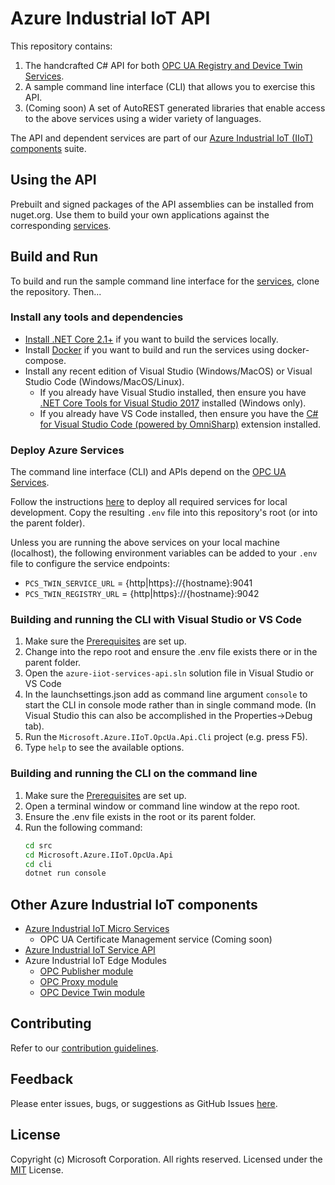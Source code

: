 # Azure Industrial IoT API

This repository contains:

1. The handcrafted C# API for both [OPC UA Registry and Device Twin Services](https://github.com/Azure/azure-iiot-services).
1. A sample command line interface (CLI) that allows you to exercise this API.
1. (Coming soon) A set of AutoREST generated libraries that enable access to the above services using a wider variety of languages.

The API and dependent services are part of our [Azure Industrial IoT (IIoT) components](#Other-Azure-Industrial-IoT-components) suite.

## Using the API

Prebuilt and signed packages of the API assemblies can be installed from nuget.org.  Use them to build your own applications against the corresponding [services](https://github.com/Azure/azure-iiot-services).

## Build and Run

To build and run the sample command line interface for the [services](https://github.com/Azure/azure-iiot-services), clone the repository.  Then...

### Install any tools and dependencies

* [Install .NET Core 2.1+][dotnet-install] if you want to build the services locally.
* Install [Docker][docker-url] if you want to build and run the services using docker-compose.
* Install any recent edition of Visual Studio (Windows/MacOS) or Visual Studio Code (Windows/MacOS/Linux).
   * If you already have Visual Studio installed, then ensure you have [.NET Core Tools for Visual Studio 2017][dotnetcore-tools-url] installed (Windows only).
   * If you already have VS Code installed, then ensure you have the [C# for Visual Studio Code (powered by OmniSharp)][omnisharp-url] extension installed. 

### Deploy Azure Services

The command line interface (CLI) and APIs depend on the [OPC UA Services](https://github.com/Azure/azure-iiot-services).

Follow the instructions [here](https://github.com/Azure/azure-iiot-services) to deploy all required services for local development.  Copy the resulting `.env` file into this repository's root (or into the parent folder).

Unless you are running the above services on your local machine (localhost), the following environment variables can be added to your `.env` file to configure the service endpoints:

* `PCS_TWIN_SERVICE_URL` = {http|https}://{hostname}:9041
* `PCS_TWIN_REGISTRY_URL` = {http|https}://{hostname}:9042

### Building and running the CLI with Visual Studio or VS Code

1. Make sure the [Prerequisites](#Install-any-tools-and-depdendencies) are set up.
1. Change into the repo root and ensure the .env file exists there or in the parent folder.
1. Open the `azure-iiot-services-api.sln` solution file in Visual Studio or VS Code
1. In the launchsettings.json add as command line argument `console` to start the CLI in console mode rather than in single command mode.  (In Visual Studio this can also be accomplished in the Properties->Debug tab).
1. Run the `Microsoft.Azure.IIoT.OpcUa.Api.Cli` project (e.g. press F5).
1. Type `help` to see the available options.

### Building and running the CLI on the command line

1. Make sure the [Prerequisites](#Install-any-tools-and-depdendencies) are set up.
1. Open a terminal window or command line window at the repo root.
1. Ensure the .env file exists in the root or its parent folder.
1. Run the following command:
    ```bash
    cd src
    cd Microsoft.Azure.IIoT.OpcUa.Api
    cd cli
    dotnet run console
    ```

## Other Azure Industrial IoT components

* [Azure Industrial IoT Micro Services](https://github.com/Azure/azure-iiot-services)
  * OPC UA Certificate Management service (Coming soon)
* [Azure Industrial IoT Service API](https://github.com/Azure/azure-iiot-services-api)
* Azure Industrial IoT Edge Modules
  * [OPC Publisher module](https://github.com/Azure/iot-edge-opc-publisher)
  * [OPC Proxy module](https://github.com/Azure/iot-edge-opc-proxy)
  * [OPC Device Twin module](https://github.com/Azure/azure-iiot-opc-twin-module)

## Contributing

Refer to our [contribution guidelines](CONTRIBUTING.md).

## Feedback

Please enter issues, bugs, or suggestions as GitHub Issues [here](https://github.com/Azure/azure-iiot-services/issues).

## License

Copyright (c) Microsoft Corporation. All rights reserved.
Licensed under the [MIT](LICENSE) License.

[run-with-docker-url]: https://docs.microsoft.com/azure/iot-suite/iot-suite-remote-monitoring-deploy-local#run-the-microservices-in-docker
[rm-arch-url]: https://docs.microsoft.com/azure/iot-suite/iot-suite-remote-monitoring-sample-walkthrough
[postman-url]: https://www.getpostman.com
[iotedge-url]: https://github.com/Azure/iotedge
[iothub-docs-url]: https://docs.microsoft.com/azure/iot-hub/
[docker-url]: https://www.docker.com/
[dotnet-install]: https://www.microsoft.com/net/learn/get-started
[vs-install-url]: https://www.visualstudio.com/downloads
[dotnetcore-tools-url]: https://www.microsoft.com/net/core#windowsvs2017
[omnisharp-url]: https://github.com/OmniSharp/omnisharp-vscode
[windows-envvars-howto-url]: https://superuser.com/questions/949560/how-do-i-set-system-environment-variables-in-windows-10
[iothub-connstring-blog]: https://blogs.msdn.microsoft.com/iotdev/2017/05/09/understand-different-connection-strings-in-azure-iot-hub/
[deploy-rm]: https://docs.microsoft.com/azure/iot-suite/iot-suite-remote-monitoring-deploy
[deploy-local]: https://docs.microsoft.com/azure/iot-suite/iot-suite-remote-monitoring-deploy-local#deploy-the-azure-services
[disable-auth]: https://github.com/Azure/azure-iot-pcs-remote-monitoring-dotnet/wiki/Developer-Reference-Guide#disable-authentication

